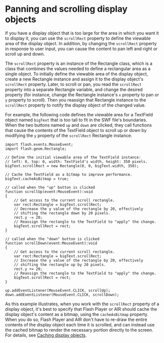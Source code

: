 # Panning and scrolling display objects

<div>

If you have a display object that is too large for the area in which you want it
to display it, you can use the `scrollRect` property to define the viewable area
of the display object. In addition, by changing the `scrollRect` property in
response to user input, you can cause the content to pan left and right or
scroll up and down.

The `scrollRect` property is an instance of the Rectangle class, which is a
class that combines the values needed to define a rectangular area as a single
object. To initially define the viewable area of the display object, create a
new Rectangle instance and assign it to the display object's `scrollRect`
property. Later, to scroll or pan, you read the `scrollRect` property into a
separate Rectangle variable, and change the desired property (for instance,
change the Rectangle instance's `x` property to pan or `y` property to scroll).
Then you reassign that Rectangle instance to the `scrollRect` property to notify
the display object of the changed value.

For example, the following code defines the viewable area for a TextField object
named `bigText` that is too tall to fit in the SWF file's boundaries. When the
two buttons named `up` and `down` are clicked, they call functions that cause
the contents of the TextField object to scroll up or down by modifying the `y`
property of the `scrollRect` Rectangle instance.

    import flash.events.MouseEvent;
    import flash.geom.Rectangle;

    // Define the initial viewable area of the TextField instance:
    // left: 0, top: 0, width: TextField's width, height: 350 pixels.
    bigText.scrollRect = new Rectangle(0, 0, bigText.width, 350);

    // Cache the TextField as a bitmap to improve performance.
    bigText.cacheAsBitmap = true;

    // called when the "up" button is clicked
    function scrollUp(event:MouseEvent):void
    {
        // Get access to the current scroll rectangle.
        var rect:Rectangle = bigText.scrollRect;
        // Decrease the y value of the rectangle by 20, effectively
        // shifting the rectangle down by 20 pixels.
        rect.y -= 20;
        // Reassign the rectangle to the TextField to "apply" the change.
        bigText.scrollRect = rect;
    }

    // called when the "down" button is clicked
    function scrollDown(event:MouseEvent):void
    {
        // Get access to the current scroll rectangle.
        var rect:Rectangle = bigText.scrollRect;
        // Increase the y value of the rectangle by 20, effectively
        // shifting the rectangle up by 20 pixels.
        rect.y += 20;
        // Reassign the rectangle to the TextField to "apply" the change.
        bigText.scrollRect = rect;
    }

    up.addEventListener(MouseEvent.CLICK, scrollUp);
    down.addEventListener(MouseEvent.CLICK, scrollDown);

As this example illustrates, when you work with the `scrollRect` property of a
display object, it's best to specify that Flash Player or AIR should cache the
display object's content as a bitmap, using the `cacheAsBitmap` property. When
you do so, Flash Player and AIR don't have to re-draw the entire contents of the
display object each time it is scrolled, and can instead use the cached bitmap
to render the necessary portion directly to the screen. For details, see
[Caching display objects](./caching-display-objects.md).

</div>
